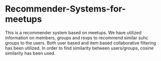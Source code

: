 # Recommender-Systems-for-meetups
This is a recommender system based on meetups. We have utilized information on members, groups and rsvps to recommend similar suhc groups to the users. Both user based and item based collaborative filtering has been utilized. In order to find similarity between users/groups, cosine similarity has been used.
